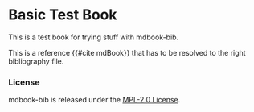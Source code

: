 # Basic Test Book

This is a test book for trying stuff with mdbook-bib.

This is a reference {{#cite mdBook}} that has to be resolved to the right bibliography file.


### License

mdbook-bib is released under the [MPL-2.0 License](https://github.com/francisco-perez-sorrosal/mdbook-bib/blob/master/LICENSE).
